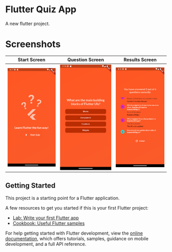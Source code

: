 # Flutter Quiz App

A new flutter project.

# Screenshots

|              Start Screen               |                Question Screen                 |               Results Screen                |
| :-------------------------------------: | :--------------------------------------------: | :-----------------------------------------: |
| ![Start Screen](/docs/start_screen.png) | ![Questions Screen](/docs/question_screen.png) | ![Results Screen](/docs/results_screen.png) |

## Getting Started

This project is a starting point for a Flutter application.

A few resources to get you started if this is your first Flutter project:

- [Lab: Write your first Flutter app](https://docs.flutter.dev/get-started/codelab)
- [Cookbook: Useful Flutter samples](https://docs.flutter.dev/cookbook)

For help getting started with Flutter development, view the
[online documentation](https://docs.flutter.dev/), which offers tutorials,
samples, guidance on mobile development, and a full API reference.
